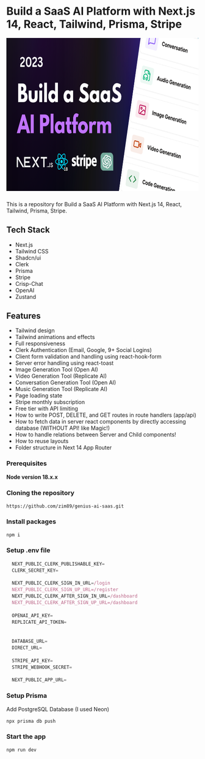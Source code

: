 # Build a SaaS AI Platform with Next.js 14, React, Tailwind, Prisma, Stripe

<div align="center">
  <img height="400" src="src/assets/images/genius-poster.png"  />
</div>

###
This is a repository for Build a SaaS AI Platform with Next.js 14, React, Tailwind, Prisma, Stripe.

## Tech Stack

- Next.js
- Tailwind CSS
- Shadcn/ui
- Clerk
- Prisma
- Stripe
- Crisp-Chat
- OpenAI
- Zustand

## Features

- Tailwind design
- Tailwind animations and effects
- Full responsiveness
- Clerk Authentication (Email, Google, 9+ Social Logins)
- Client form validation and handling using react-hook-form
- Server error handling using react-toast
- Image Generation Tool (Open AI)
- Video Generation Tool (Replicate AI)
- Conversation Generation Tool (Open AI)
- Music Generation Tool (Replicate AI)
- Page loading state
- Stripe monthly subscription
- Free tier with API limiting
- How to write POST, DELETE, and GET routes in route handlers (app/api)
- How to fetch data in server react components by directly accessing database (WITHOUT API! like Magic!)
- How to handle relations between Server and Child components!
- How to reuse layouts
- Folder structure in Next 14 App Router

### Prerequisites

**Node version 18.x.x**

### Cloning the repository

```shell
https://github.com/zim89/genius-ai-saas.git
```

### Install packages

```shell
npm i
```

### Setup .env file


```js
  NEXT_PUBLIC_CLERK_PUBLISHABLE_KEY= 
  CLERK_SECRET_KEY= 
    
  NEXT_PUBLIC_CLERK_SIGN_IN_URL=/login
  NEXT_PUBLIC_CLERK_SIGN_UP_URL=/register
  NEXT_PUBLIC_CLERK_AFTER_SIGN_IN_URL=/dashboard
  NEXT_PUBLIC_CLERK_AFTER_SIGN_UP_URL=/dashboard

  OPENAI_API_KEY=
  REPLICATE_API_TOKEN=


  DATABASE_URL=
  DIRECT_URL=

  STRIPE_API_KEY=
  STRIPE_WEBHOOK_SECRET=

  NEXT_PUBLIC_APP_URL=
```

### Setup Prisma

Add PostgreSQL Database (I used Neon)

```shell
npx prisma db push

```

### Start the app

```shell
npm run dev
```

